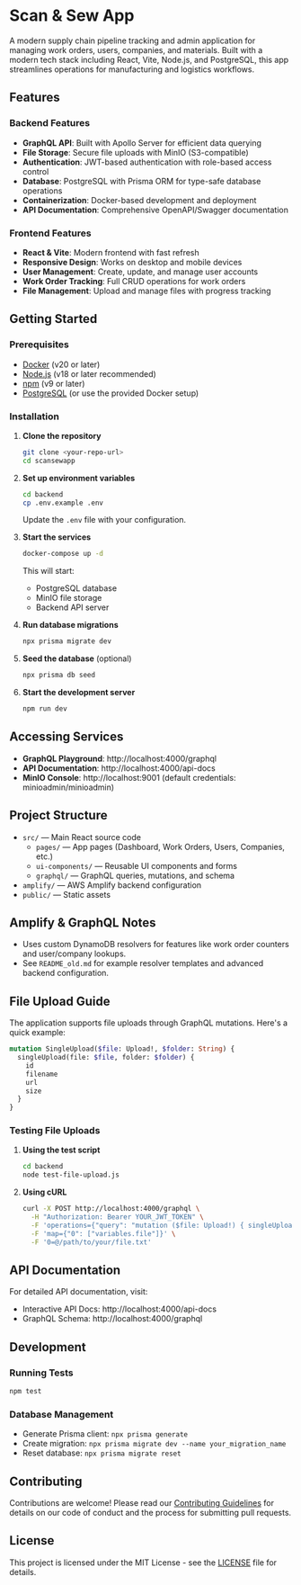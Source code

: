 # Scan & Sew App

A modern supply chain pipeline tracking and admin application for managing work orders, users, companies, and materials. Built with a modern tech stack including React, Vite, Node.js, and PostgreSQL, this app streamlines operations for manufacturing and logistics workflows.

## Features

### Backend Features
- **GraphQL API**: Built with Apollo Server for efficient data querying
- **File Storage**: Secure file uploads with MinIO (S3-compatible)
- **Authentication**: JWT-based authentication with role-based access control
- **Database**: PostgreSQL with Prisma ORM for type-safe database operations
- **Containerization**: Docker-based development and deployment
- **API Documentation**: Comprehensive OpenAPI/Swagger documentation

### Frontend Features
- **React & Vite**: Modern frontend with fast refresh
- **Responsive Design**: Works on desktop and mobile devices
- **User Management**: Create, update, and manage user accounts
- **Work Order Tracking**: Full CRUD operations for work orders
- **File Management**: Upload and manage files with progress tracking

## Getting Started

### Prerequisites
- [Docker](https://www.docker.com/) (v20 or later)
- [Node.js](https://nodejs.org/) (v18 or later recommended)
- [npm](https://www.npmjs.com/) (v9 or later)
- [PostgreSQL](https://www.postgresql.org/) (or use the provided Docker setup)

### Installation

1. **Clone the repository**
   ```sh
   git clone <your-repo-url>
   cd scansewapp
   ```

2. **Set up environment variables**
   ```sh
   cd backend
   cp .env.example .env
   ```
   Update the `.env` file with your configuration.

3. **Start the services**
   ```sh
   docker-compose up -d
   ```
   This will start:
   - PostgreSQL database
   - MinIO file storage
   - Backend API server

4. **Run database migrations**
   ```sh
   npx prisma migrate dev
   ```

5. **Seed the database** (optional)
   ```sh
   npx prisma db seed
   ```

6. **Start the development server**
   ```sh
   npm run dev
   ```

## Accessing Services

- **GraphQL Playground**: http://localhost:4000/graphql
- **API Documentation**: http://localhost:4000/api-docs
- **MinIO Console**: http://localhost:9001 (default credentials: minioadmin/minioadmin)

## Project Structure

- `src/` — Main React source code
  - `pages/` — App pages (Dashboard, Work Orders, Users, Companies, etc.)
  - `ui-components/` — Reusable UI components and forms
  - `graphql/` — GraphQL queries, mutations, and schema
- `amplify/` — AWS Amplify backend configuration
- `public/` — Static assets

## Amplify & GraphQL Notes
- Uses custom DynamoDB resolvers for features like work order counters and user/company lookups.
- See `README_old.md` for example resolver templates and advanced backend configuration.

## File Upload Guide

The application supports file uploads through GraphQL mutations. Here's a quick example:

```graphql
mutation SingleUpload($file: Upload!, $folder: String) {
  singleUpload(file: $file, folder: $folder) {
    id
    filename
    url
    size
  }
}
```

### Testing File Uploads

1. **Using the test script**
   ```sh
   cd backend
   node test-file-upload.js
   ```

2. **Using cURL**
   ```sh
   curl -X POST http://localhost:4000/graphql \
     -H "Authorization: Bearer YOUR_JWT_TOKEN" \
     -F 'operations={"query": "mutation ($file: Upload!) { singleUpload(file: $file) { id filename url } }"}' \
     -F 'map={"0": ["variables.file"]}' \
     -F '0=@/path/to/your/file.txt'
   ```

## API Documentation

For detailed API documentation, visit:
- Interactive API Docs: http://localhost:4000/api-docs
- GraphQL Schema: http://localhost:4000/graphql

## Development

### Running Tests
```sh
npm test
```

### Database Management
- Generate Prisma client: `npx prisma generate`
- Create migration: `npx prisma migrate dev --name your_migration_name`
- Reset database: `npx prisma migrate reset`

## Contributing

Contributions are welcome! Please read our [Contributing Guidelines](CONTRIBUTING.md) for details on our code of conduct and the process for submitting pull requests.

## License

This project is licensed under the MIT License - see the [LICENSE](LICENSE) file for details.
